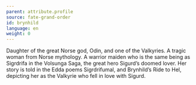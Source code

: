```yaml
---
parent: attribute.profile
source: fate-grand-order
id: brynhild
language: en
weight: 0
---
```


Daughter of the great Norse god, Odin, and one of the Valkyries. A tragic woman from Norse mythology.
A warrior maiden who is the same being as Sigrdrifa in the Volsunga Saga, the great hero Sigurd’s doomed lover. Her story is told in the Edda poems Sigrdrifumal, and Brynhild’s Ride to Hel, depicting her as the Valkyrie who fell in love with Sigurd.
